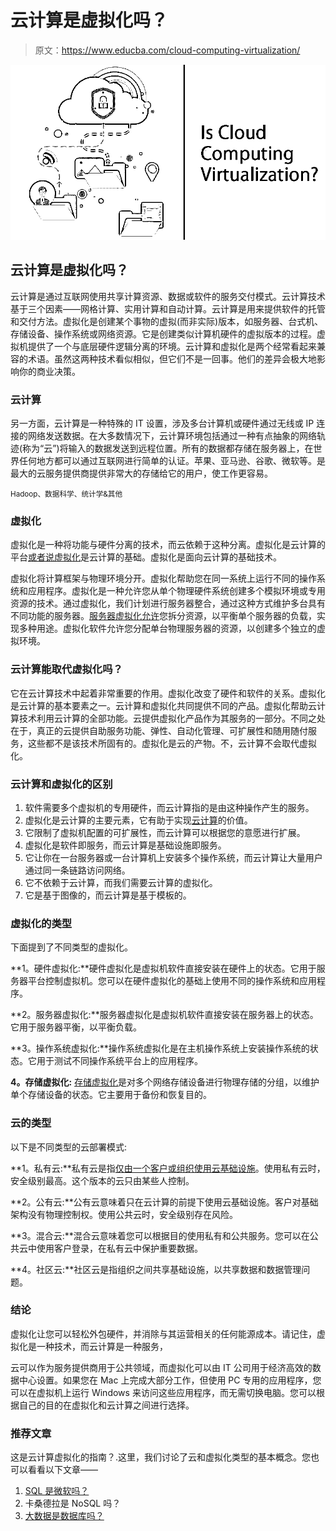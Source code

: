 # 云计算是虚拟化吗？

> 原文：<https://www.educba.com/cloud-computing-virtualization/>

![Is Cloud Computing Virtualization](img/81327a63ef6e1c4abf7b47aad693d6c5.png)



## 云计算是虚拟化吗？

云计算是通过互联网使用共享计算资源、数据或软件的服务交付模式。云计算技术基于三个因素——网格计算、实用计算和自动计算。云计算是用来提供软件的托管和交付方法。虚拟化是创建某个事物的虚拟(而非实际)版本，如服务器、台式机、存储设备、操作系统或网络资源。它是创建类似计算机硬件的虚拟版本的过程。虚拟机提供了一个与底层硬件逻辑分离的环境。云计算和虚拟化是两个经常看起来兼容的术语。虽然这两种技术看似相似，但它们不是一回事。他们的差异会极大地影响你的商业决策。

### 云计算

另一方面，云计算是一种特殊的 IT 设置，涉及多台计算机或硬件通过无线或 IP 连接的网络发送数据。在大多数情况下，云计算环境包括通过一种有点抽象的网络轨迹(称为“云”)将输入的数据发送到远程位置。所有的数据都存储在服务器上，在世界任何地方都可以通过互联网进行简单的认证。苹果、亚马逊、谷歌、微软等。是最大的云服务提供商提供非常大的存储给它的用户，使工作更容易。

<small>Hadoop、数据科学、统计学&其他</small>

### 虚拟化

虚拟化是一种将功能与硬件分离的技术，而云依赖于这种分离。虚拟化是云计算的平台[或者说虚拟化](https://www.educba.com/what-is-virtualization-in-cloud-computing/)是云计算的基础。虚拟化是面向云计算的基础技术。

虚拟化将计算框架与物理环境分开。虚拟化帮助您在同一系统上运行不同的操作系统和应用程序。虚拟化是一种允许您从单个物理硬件系统创建多个模拟环境或专用资源的技术。通过虚拟化，我们计划进行服务器整合，通过这种方式维护多台具有不同功能的服务器。[服务器虚拟化允许](https://www.educba.com/server-virtualization/)您拆分资源，以平衡单个服务器的负载，实现多种用途。虚拟化软件允许您分配单台物理服务器的资源，以创建多个独立的虚拟环境。

### 云计算能取代虚拟化吗？

它在云计算技术中起着非常重要的作用。虚拟化改变了硬件和软件的关系。虚拟化是云计算的基本要素之一。云计算和虚拟化共同提供不同的产品。虚拟化帮助云计算技术利用云计算的全部功能。云提供虚拟化产品作为其服务的一部分。不同之处在于，真正的云提供自助服务功能、弹性、自动化管理、可扩展性和随用随付服务，这些都不是该技术所固有的。虚拟化是云的产物。不，云计算不会取代虚拟化。

### 云计算和虚拟化的区别

1.  软件需要多个虚拟机的专用硬件，而云计算指的是由这种操作产生的服务。
2.  虚拟化是云计算的主要元素，它有助于实现[云计算](https://www.educba.com/free-cloud-computing/)的价值。
3.  它限制了虚拟机配置的可扩展性，而云计算可以根据您的意愿进行扩展。
4.  虚拟化是软件即服务，而云计算是基础设施即服务。
5.  它让你在一台服务器或一台计算机上安装多个操作系统，而云计算让大量用户通过同一条链路访问网络。
6.  它不依赖于云计算，而我们需要云计算的虚拟化。
7.  它是基于图像的，而云计算是基于模板的。

### 虚拟化的类型

下面提到了不同类型的虚拟化。

**1。硬件虚拟化:**硬件虚拟化是虚拟机软件直接安装在硬件上的状态。它用于服务器平台控制虚拟机。您可以在硬件虚拟化的基础上使用不同的操作系统和应用程序。

**2。服务器虚拟化:**服务器虚拟化是虚拟机软件直接安装在服务器上的状态。它用于服务器平衡，以平衡负载。

**3。操作系统虚拟化:**操作系统虚拟化是在主机操作系统上安装操作系统的状态。它用于测试不同操作系统平台上的应用程序。

**4。存储虚拟化:** [存储虚拟化](https://www.educba.com/storage-virtualization/)是对多个网络存储设备进行物理存储的分组，以维护单个存储设备的状态。它主要用于备份和恢复目的。

### 云的类型

以下是不同类型的云部署模式:

**1。私有云:**私有云是指[仅由一个客户或组织使用云基础设施](https://www.educba.com/cloud-infrastructure/)。使用私有云时，安全级别最高。这个版本的云只由某些人控制。

**2。公有云:**公有云意味着只在云计算的前提下使用云基础设施。客户对基础架构没有物理控制权。使用公共云时，安全级别存在风险。

**3。混合云:**混合云意味着您可以根据目的使用私有和公共服务。您可以在公共云中使用客户登录，在私有云中保护重要数据。

**4。社区云:**社区云是指组织之间共享基础设施，以共享数据和数据管理问题。

### 结论

虚拟化让您可以轻松外包硬件，并消除与其运营相关的任何能源成本。请记住，虚拟化是一种技术，而云计算是一种服务，

云可以作为服务提供商用于公共领域，而虚拟化可以由 IT 公司用于经济高效的数据中心设置。如果您在 Mac 上完成大部分工作，但使用 PC 专用的应用程序，您可以在虚拟机上运行 Windows 来访问这些应用程序，而无需切换电脑。您可以根据自己的目的在虚拟化和云计算之间进行选择。

### 推荐文章

这是云计算虚拟化的指南？.这里，我们讨论了云和虚拟化类型的基本概念。您也可以看看以下文章——

1.  [SQL 是微软吗？](https://www.educba.com/is-sql-microsoft/)
2.  卡桑德拉是 NoSQL 吗？
3.  [大数据是数据库吗？](https://www.educba.com/is-big-data-a-database/)





